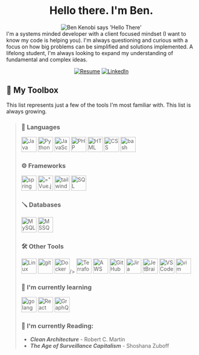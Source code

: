<div id="header" align="center">
   
   # Hello there. I'm Ben.
   
   <img src="https://media2.giphy.com/media/3ornk57KwDXf81rjWM/giphy.gif" title="Ben Kenobi says 'Hello There'"/>
   <div align="left">
   I'm a systems minded developer with a client focused mindset (I want to know my code is helping you). I'm always questioning and curious with a focus on how big problems can be simplified and solutions implemented. A lifelong student, I'm always looking to expand my understanding of fundamental and complex ideas.
   </div>
   
   [![Resume](https://img.shields.io/badge/-Resume-black?style=flat&logo=github&logoColor=white)](https://github.com/bncarey42/resume) [![LinkedIn](https://img.shields.io/badge/-LinkedIn-blue?style=flat&logo=linkedin&logoColor=white)](https://www.linkedin.com/in/benjamintcarey/)
</div>


## :toolbox: My Toolbox

This list represents just a few of the tools I'm most familiar with. This list is always growing. 

>### :hammer: Languages
>
><div id="languages">
>   <img src="https://cdn.jsdelivr.net/gh/devicons/devicon/icons/java/java-original-wordmark.svg" width="40" height="40" title="Java" alt="Java"/>
>   <img src="https://cdn.jsdelivr.net/gh/devicons/devicon/icons/python/python-original-wordmark.svg" width="40" height="40" title="Python" alt="Python"/>
>   <img src="https://cdn.jsdelivr.net/gh/devicons/devicon/icons/javascript/javascript-original.svg" width="40" height="40" title="JavaScript" alt="JavaScript"/>
>   <img src="https://cdn.jsdelivr.net/gh/devicons/devicon/icons/php/php-original.svg" width="40" height="40" title="PHP" alt="PHP"/>
>   <img src="https://cdn.jsdelivr.net/gh/devicons/devicon/icons/html5/html5-original-wordmark.svg" width="40" height="40" title="HTML" alt="HTML"/>
>   <img src="https://cdn.jsdelivr.net/gh/devicons/devicon/icons/css3/css3-original-wordmark.svg" width="40" height="40" title="CSS" alt="CSS"/>
>   <img src="https://cdn.jsdelivr.net/gh/devicons/devicon/icons/bash/bash-original.svg" width="40" height="40" title="bash" alt="bash"/> 
> </div>
>
>### :gear: Frameworks
>
><div id="frameworks">
>   <img src="https://cdn.jsdelivr.net/gh/devicons/devicon/icons/spring/spring-original-wordmark.svg" width="40" height="40" title="spring" alt="spring"/>
>   <img src="https://cdn.jsdelivr.net/gh/devicons/devicon/icons/vuejs/vuejs-original-wordmark.svg" width="40" height="40" title="Vue.js" alt=="Vue.js"/>
>   <img src="https://cdn.jsdelivr.net/gh/devicons/devicon/icons/tailwindcss/tailwindcss-original-wordmark.svg" width="40" height="40" title="tailwind CSS" alt="tailwind CSS"/>
>   <img src="https://cdn.jsdelivr.net/gh/devicons/devicon/icons/sqlalchemy/sqlalchemy-original-wordmark.svg"  width="40" height="40" title="SQL Alchemy" alt="SQL Alchemy"/> 
></div>
>
>### 🪛 Databases
>
><div id="databases">
>   <img src="https://cdn.jsdelivr.net/gh/devicons/devicon/icons/mysql/mysql-original-wordmark.svg" width="40" height="40" title="MySQL" alt="MySQL" />
>   <img src="https://cdn.jsdelivr.net/gh/devicons/devicon/icons/microsoftsqlserver/microsoftsqlserver-plain-wordmark.svg" width="40" height="40" title="MSSQL" alt="MSSQL"/>
></div>
>
>### :hammer_and_wrench: Other Tools
>
><div id="tools">
>   <img src="https://cdn.jsdelivr.net/gh/devicons/devicon/icons/linux/linux-original.svg" width="40" height="40" title="Linux" alt="Linux" />
>   <img src="https://cdn.jsdelivr.net/gh/devicons/devicon/icons/git/git-original-wordmark.svg" width="40" height="40" title="git" alt="git"/>       
>   <img src="https://cdn.jsdelivr.net/gh/devicons/devicon/icons/docker/docker-original-wordmark.svg" width="40" height="40" title="Docker" alt="Docker" >/>
>   <img src="https://cdn.jsdelivr.net/gh/devicons/devicon/icons/terraform/terraform-original-wordmark.svg" width="40" height="40" title="Terraform" ?alt="Terraform" />       
>   <img src="https://cdn.jsdelivr.net/gh/devicons/devicon/icons/amazonwebservices/amazonwebservices-original-wordmark.svg" width="40" height="40" title="AWS" alt="AWS" />
>   <img src="https://cdn.jsdelivr.net/gh/devicons/devicon/icons/github/github-original-wordmark.svg" width="40" height="40" title="GitHub" alt="GitHub" />
>   <img src="https://cdn.jsdelivr.net/gh/devicons/devicon/icons/jira/jira-original.svg" width="40" height="40" title="Jira" alt="Jira"/>
>   <img src="https://cdn.jsdelivr.net/gh/devicons/devicon/icons/jetbrains/jetbrains-original.svg" width="40" height="40" title="JetBrains" alt="JetBrains" />
>   <img src="https://cdn.jsdelivr.net/gh/devicons/devicon/icons/vscode/vscode-original-wordmark.svg" width="40" height="40" title="VSCode" alt="VSCode"/>
>   <img src="https://cdn.jsdelivr.net/gh/devicons/devicon/icons/vim/vim-original.svg" width="40" height="40" title="vim" alt="vim" />
></div>
>
>### :mag_right: I'm currently learning
>
><div id="learning">
>   <img src="https://cdn.jsdelivr.net/gh/devicons/devicon/icons/go/go-original-wordmark.svg" width="40" height="40" title="golang" />
>   <img src="https://cdn.jsdelivr.net/gh/devicons/devicon/icons/react/react-original.svg" width="40" height="40" title="React" />
>   <img src="https://cdn.jsdelivr.net/gh/devicons/devicon/icons/graphql/graphql-plain-wordmark.svg" width="40" height="40" title="GraphQL" />
>
> ### :book: I'm currently Reading:
> -  __*Clean Architecture*__ - Robert C. Martin
> -  __*The Age of Surveillance Capitalism*__ - Shoshana Zuboff
></div>

